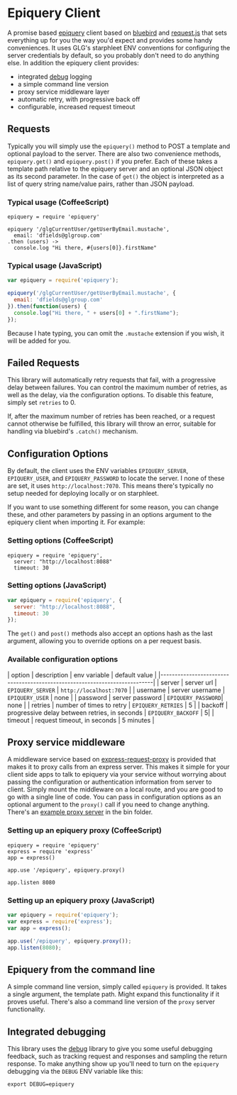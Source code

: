 # Epiquery Client

A promise based [epiquery](https://github.com/glg/epiquery) client based on [bluebird](https://github.com/petkaantonov/bluebird/) and [request.js](https://github.com/request/request) that sets everything up for you the way you'd expect and provides some handy conveniences. It uses GLG's starphleet ENV conventions for configuring the server credentials by default, so you probably don't need to do anything else. In addition the epiquery client provides:

 * integrated [debug](https://github.com/visionmedia/debug) logging
 * a simple command line version
 * proxy service middleware layer
 * automatic retry, with progressive back off
 * configurable, increased request timeout

## Requests

Typically you will simply use the `epiquery()` method to POST a template and optional payload to the server. There are also two convenience methods, `epiquery.get()` and `epiquery.post()` if you prefer. Each of these takes a template path relative to the epiquery server and an optional JSON object as its second parameter. In the case of `get()` the object is interpreted as a list of query string name/value pairs, rather than JSON payload.

### Typical usage (CoffeeScript)

```coffee-script
epiquery = require 'epiquery'

epiquery '/glgCurrentUser/getUserByEmail.mustache',
  email: 'dfields@glgroup.com'
.then (users) ->
  console.log "Hi there, #{users[0]}.firstName"
```

### Typical usage (JavaScript)

```javascript
var epiquery = require('epiquery');

epiquery('/glgCurrentUser/getUserByEmail.mustache', {
  email: 'dfields@glgroup.com'
}).then(function(users) {
  console.log("Hi there, " + users[0] + ".firstName");
});
```

Because I hate typing, you can omit the `.mustache` extension if you wish, it will be added for you.

## Failed Requests

This library will automatically retry requests that fail, with a progressive delay between failures. You can control the maximum number of retries, as well as the delay, via the configuration options. To disable this feature, simply set `retries` to 0.

If, after the maximum number of retries has been reached, or a request cannot otherwise be fulfilled, this library will throw an error, suitable for handling via bluebird's `.catch()` mechanism.

## Configuration Options

By default, the client uses the ENV variables `EPIQUERY_SERVER`, `EPIQUERY_USER`, and `EPIQUERY_PASSWORD` to locate the server. I none of these are set, it uses `http://localhost:7070`. This means there's typically no setup needed for deploying locally or on starphleet.

If you want to use something different for some reason, you can change these, and other parameters by passing in an options argument to the epiquery client when importing it. For example:

### Setting options (CoffeeScript)

```coffee-script
epiquery = require 'epiquery',
  server: "http://localhost:8088"
  timeout: 30
```

### Setting options (JavaScript)

```javascript
var epiquery = require('epiquery', {
  server: "http://localhost:8088",
  timeout: 30
});
```

The `get()` and `post()` methods also accept an options hash as the last argument, allowing you to override options on a per request basis.

### Available configuration options

| option   | description     | env variable | default value                 |
|---------------------------------------------------------------------------|
| server   | server url      | `EPIQUERY_SERVER`  | `http://localhost:7070` |
| username | server username | `EPIQUERY_USER`    |  none                   |
| password | server password | `EPIQUERY_PASSWORD`|  none                   |
| retries  | number of times to retry | `EPIQUERY_RETRIES` | 5 |
| backoff  | progressive delay between retries, in seconds | `EPIQUERY_BACKOFF` | 5|
| timeout  | request timeout, in seconds | 5 minutes |

## Proxy service middleware

A middleware service based on [express-request-proxy](https://github.com/4front/express-request-proxy) is provided that makes it to proxy calls from an express server. This makes it simple for your client side apps to talk to epiquery via your service without worrying about passing the configuration or authentication information from server to client. Simply mount the middleware on a local route, and you are good to go with a single line of code. You can pass in configuration options as an optional argument to the `proxy()` call if you need to change anything. There's an [example proxy server](bin/proxy.coffee) in the bin folder.

### Setting up an epiquery proxy (CoffeeScript)

```coffee-script
epiquery = require 'epiquery'
express = require 'express'
app = express()

app.use '/epiquery', epiquery.proxy()

app.listen 8080
```

### Setting up an epiquery proxy (JavaScript)

```javascript
var epiquery = require('epiquery');
var express = require('express');
var app = express();

app.use('/epiquery', epiquery.proxy());
app.listen(8080);
```

## Epiquery from the command line

A simple command line version, simply called `epiquery` is provided. It takes a single argument, the template path. Might expand this functionality if it proves useful. There's also a command line version of the `proxy` server functionality.

## Integrated debugging

This library uses the [debug](https://github.com/visionmedia/debug) library to give you some useful debugging feedback, such as tracking request and responses and sampling the return response. To make anything show up you'll need to turn on the `epiquery` debugging via the `DEBUG` ENV variable like this:

```shell
export DEBUG=epiquery
```
